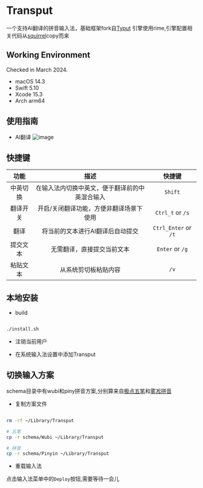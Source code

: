 # Transput

一个支持AI翻译的拼音输入法，基础框架fork自[Typut](https://github.com/ensan-hcl/Typut)
引擎使用rime,引擎配置相关代码从[squirrel](https://github.com/rime/squirrel)copy而来



## Working Environment

Checked in March 2024.
* macOS 14.3
* Swift 5.10
* Xcode 15.3
* Arch arm64

## 使用指南

* AI翻译
![image](./show.gif)

## 快捷键

| 功能 | 描述 | 快捷键 |
| :-----: |  :----: | :----: |
| 中英切换 | 在输入法内切换中英文，便于翻译前的中英混合输入 | `Shift` |
| 翻译开关 | 开启/关闭翻译功能，方便非翻译场景下使用 | `Ctrl_t` or `/s` |
| 翻译        |  将当前的文本进行AI翻译后自动提交  |  `Ctrl_Enter` or `/t` |
| 提交文本 |  无需翻译，直接提交当前文本  | `Enter`  or  `/g` |
| 粘贴文本 |  从系统剪切板粘贴内容 | `/v` |





## 本地安装

* build
```bash

./install.sh
```

* 注销当前用户

* 在系统输入法设置中添加Transput


## 切换输入方案

schema目录中有wubi和piny拼音方案,分别算来自[极点五笔](https://github.com/KyleBing/rime-wubi86-jidian)和[雾凇拼音](https://github.com/iDvel/rime-ice)

* 复制方案文件

```bash

rm -rf ~/Library/Transput

# 五笔
cp -r schema/Wubi ~/Library/Transput

# 拼音
cp -r schema/Pinyin ~/Library/Transput

```

* 重载输入法

点击输入法菜单中的`Deploy`按钮,需要等待一会儿
